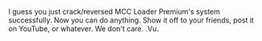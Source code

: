 I guess you just crack/reversed MCC Loader Premium's system successfully.
Now you can do anything. Show it off to your friends, post it on YouTube, or whatever. We don't care.
   .Vu.
